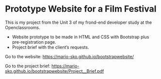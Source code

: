 # Prototype Website for a Film Festival 

This is my project from the Unit 3 of my frond-end developer study at the Openclassrooms.

- Website prototype to be made in HTML and CSS with Bootstrap plus pre-registration page.
- Project brief with the client’s requests.

Go to the website: https://mario-sko.github.io/bootstrapwebsite/

Go to the project brief: https://mario-sko.github.io/bootstrapwebsite/Project__Brief.pdf
